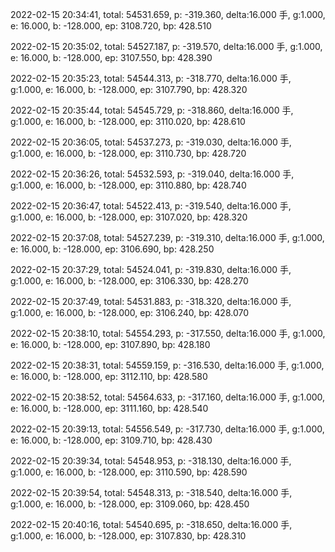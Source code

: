 2022-02-15 20:34:41, total: 54531.659, p: -319.360, delta:16.000 手, g:1.000, e: 16.000, b: -128.000, ep: 3108.720, bp: 428.510

2022-02-15 20:35:02, total: 54527.187, p: -319.570, delta:16.000 手, g:1.000, e: 16.000, b: -128.000, ep: 3107.550, bp: 428.390

2022-02-15 20:35:23, total: 54544.313, p: -318.770, delta:16.000 手, g:1.000, e: 16.000, b: -128.000, ep: 3107.790, bp: 428.320

2022-02-15 20:35:44, total: 54545.729, p: -318.860, delta:16.000 手, g:1.000, e: 16.000, b: -128.000, ep: 3110.020, bp: 428.610

2022-02-15 20:36:05, total: 54537.273, p: -319.030, delta:16.000 手, g:1.000, e: 16.000, b: -128.000, ep: 3110.730, bp: 428.720

2022-02-15 20:36:26, total: 54532.593, p: -319.040, delta:16.000 手, g:1.000, e: 16.000, b: -128.000, ep: 3110.880, bp: 428.740

2022-02-15 20:36:47, total: 54522.413, p: -319.540, delta:16.000 手, g:1.000, e: 16.000, b: -128.000, ep: 3107.020, bp: 428.320

2022-02-15 20:37:08, total: 54527.239, p: -319.310, delta:16.000 手, g:1.000, e: 16.000, b: -128.000, ep: 3106.690, bp: 428.250

2022-02-15 20:37:29, total: 54524.041, p: -319.830, delta:16.000 手, g:1.000, e: 16.000, b: -128.000, ep: 3106.330, bp: 428.270

2022-02-15 20:37:49, total: 54531.883, p: -318.320, delta:16.000 手, g:1.000, e: 16.000, b: -128.000, ep: 3106.240, bp: 428.070

2022-02-15 20:38:10, total: 54554.293, p: -317.550, delta:16.000 手, g:1.000, e: 16.000, b: -128.000, ep: 3107.890, bp: 428.180

2022-02-15 20:38:31, total: 54559.159, p: -316.530, delta:16.000 手, g:1.000, e: 16.000, b: -128.000, ep: 3112.110, bp: 428.580

2022-02-15 20:38:52, total: 54564.633, p: -317.160, delta:16.000 手, g:1.000, e: 16.000, b: -128.000, ep: 3111.160, bp: 428.540

2022-02-15 20:39:13, total: 54556.549, p: -317.730, delta:16.000 手, g:1.000, e: 16.000, b: -128.000, ep: 3109.710, bp: 428.430

2022-02-15 20:39:34, total: 54548.953, p: -318.130, delta:16.000 手, g:1.000, e: 16.000, b: -128.000, ep: 3110.590, bp: 428.590

2022-02-15 20:39:54, total: 54548.313, p: -318.540, delta:16.000 手, g:1.000, e: 16.000, b: -128.000, ep: 3109.060, bp: 428.450

2022-02-15 20:40:16, total: 54540.695, p: -318.650, delta:16.000 手, g:1.000, e: 16.000, b: -128.000, ep: 3107.830, bp: 428.310
